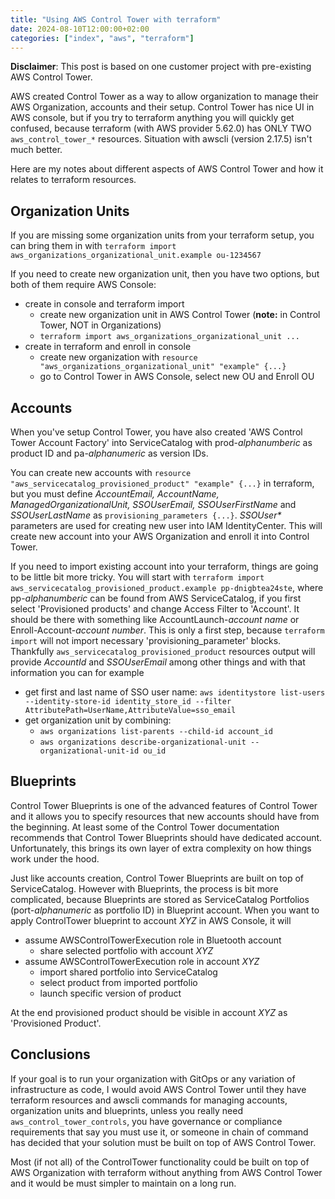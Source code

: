 ```yaml
---
title: "Using AWS Control Tower with terraform"
date: 2024-08-10T12:00:00+02:00
categories: ["index", "aws", "terraform"]
---
```

**Disclaimer**: This post is based on one customer project with pre-existing AWS Control Tower.

AWS created Control Tower as a way to allow organization to manage their AWS Organization, accounts and their setup. Control Tower has nice UI in AWS console,
but if you try to terraform anything you will quickly get confused, because terraform (with AWS provider 5.62.0) has ONLY TWO `aws_control_tower_*` resources.
Situation with awscli (version 2.17.5) isn't much better.

Here are my notes about different aspects of AWS Control Tower and how it relates to terraform resources.

## Organization Units

If you are missing some organization units from your terraform setup, you can bring them in with `terraform import aws_organizations_organizational_unit.example ou-1234567`

If you need to create new organization unit, then you have two options, but both of them require AWS Console:
- create in console and terraform import
  - create new organization unit in AWS Control Tower (**note:** in Control Tower, NOT in Organizations)
  - `terraform import aws_organizations_organizational_unit ...`
- create in terraform and enroll in console
  - create new organization with `resource "aws_organizations_organizational_unit" "example" {...}`
  - go to Control Tower in AWS Console, select new OU and Enroll OU

## Accounts

When you've setup Control Tower, you have also created 'AWS Control Tower Account Factory' into ServiceCatalog with prod-*alphanumberic* as product ID and pa-*alphanumeric* as version IDs.

You can create new accounts with `resource "aws_servicecatalog_provisioned_product" "example" {...}` in terraform, but you must define
_AccountEmail, AccountName, ManagedOrganizationalUnit, SSOUserEmail, SSOUserFirstName_ and _SSOUserLastName_ as `provisioning_parameters {...}`.
_SSOUser*_ parameters are used for creating new user into IAM IdentityCenter. This will create new account into your AWS Organization and enroll it into Control Tower.

If you need to import existing account into your terraform, things are going to be little bit more tricky. You will start with
`terraform import aws_servicecatalog_provisioned_product.example pp-dnigbtea24ste`, where pp-_alphanumberic_ can be found from AWS ServiceCatalog,
if you first select 'Provisioned products' and change Access Filter to 'Account'. It should be there with something like AccountLaunch-_account name_ or Enroll-Account-_account number_.
This is only a first step, because `terraform import` will not import necessary 'provisioning_parameter' blocks. Thankfully `aws_servicecatalog_provisioned_product` resources
output will provide _AccountId_ and _SSOUserEmail_ among other things and with that information you can for example 
- get first and last name of SSO user name: `aws identitystore list-users --identity-store-id identity_store_id --filter AttributePath=UserName,AttributeValue=sso_email`
- get organization unit by combining:
  - `aws organizations list-parents --child-id account_id`
  - `aws organizations describe-organizational-unit --organizational-unit-id ou_id`

## Blueprints

Control Tower Blueprints is one of the advanced features of Control Tower and it allows you to specify resources that new accounts should have from the beginning.
At least some of the Control Tower documentation recommends that Control Tower Blueprints should have dedicated account. Unfortunately, this brings its own layer of extra
complexity on how things work under the hood.

Just like accounts creation, Control Tower Blueprints are built on top of ServiceCatalog. However with Blueprints, the process is bit more complicated,
because Blueprints are stored as ServiceCatalog Portfolios (port-_alphanumeric_ as portfolio ID) in Blueprint account.
When you want to apply ControlTower blueprint to account _XYZ_ in AWS Console, it will
- assume AWSControlTowerExecution role in Bluetooth account
  - share selected portfolio with account _XYZ_
- assume AWSControlTowerExecution role in account _XYZ_
  - import shared portfolio into ServiceCatalog
  - select product from imported portfolio
  - launch specific version of product

At the end provisioned product should be visible in account _XYZ_ as 'Provisioned Product'.

## Conclusions

If your goal is to run your organization with GitOps or any variation of infrastructure as code, I would avoid AWS Control Tower until they have terraform resources
and awscli commands for managing accounts, organization units and blueprints, unless you really need `aws_control_tower_controls`, you have governance or compliance
requirements that say you must use it, or someone in chain of command has decided that your solution must be built on top of AWS Control Tower.

Most (if not all) of the ControlTower functionality could be built on top of AWS Organization with terraform without anything from AWS Control Tower and it would be must simpler
to maintain on a long run.
